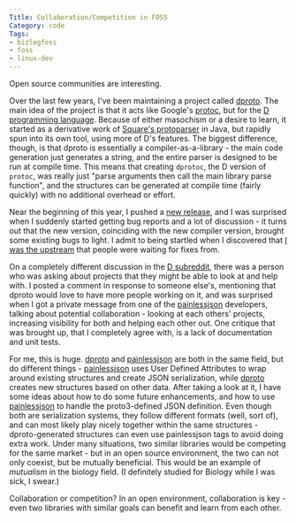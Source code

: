 ```yaml
---
Title: Collaboration/Competition in FOSS
Category: code
Tags:
- bizlegfoss
- foss
- linux-dev
---
```


Open source communities are interesting.

Over the last few years, I've been maintaining a project called [dproto][]. The main idea of the project is that it acts like Google's [protoc][], but for the [D programming language][dlang]. Because of either masochism or a desire to learn, it started as a derivative work of [Square's protoparser][square] in Java, but rapidly spun into its own tool, using more of D's features. The biggest difference, though, is that dproto is essentially a compiler-as-a-library - the main code generation just generates a string, and the entire parser is designed to be run at compile time. This means that creating `dprotoc`, the D version of `protoc`, was really just "parse arguments then call the main library parse function", and the structures can be generated at compile time (fairly quickly) with no additional overhead or effort.

Near the beginning of this year, I pushed a [new release][v1.2.0], and I was surprised when I suddenly started getting bug reports and a lot of discussion - it turns out that the new version, coinciding with the new compiler version, brought some existing bugs to light. I admit to being startled when I discovered that [I was the upstream][downstream] that people were waiting for fixes from.

On a completely different discussion in the [D subreddit][], there was a person who was asking about projects that they might be able to look at and help with. I posted a comment in response to someone else's, mentioning that dproto would love to have more people working on it, and was surprised when I got a private message from one of the [painlessjson][] developers, talking about potential collaboration - looking at each others' projects, increasing visibility for both and helping each other out. One critique that was brought up, that I completely agree with, is a lack of documentation and unit tests.

For me, this is huge. [dproto][] and [painlessjson][] are both in the same field, but do different things - [painlessjson][] uses User Defined Attributes to wrap around existing structures and create JSON serialization, while [dproto][] creates new structures based on other data.
After taking a look at it, I have some ideas about how to do some future enhancements, and how to use [painlessjson][] to handle the proto3-defined JSON definition.
Even though both are serialization systems, they follow different formats (well, sort of), and can most likely play nicely together within the same structures - dproto-generated structures can even use painlessjson tags to avoid doing extra work.
Under many situations, two similar libraries would be competing for the same market - but in an open source environment, the two can not only coexist, but be mutually beneficial. This would be an example of *mutualism* in the biology field. (I definitely studied for Biology while I was sick, I swear.)

Collaboration or competition? In an open environment, collaboration is key - even two libraries with similar goals can benefit and learn from each other.

[dproto]: http://github.com/msoucy/dproto
[protoc]: https://github.com/google/protobuf
[dlang]: http://dlang.org
[square]: https://github.com/square/protoparser
[v1.2.0]: https://github.com/msoucy/dproto/releases/tag/v1.2.0
[downstream]: https://github.com/denizzzka/dianna2/issues/21
[D subreddit]: http://www.reddit.com/r/d_language
[painlessjson]: https://github.com/BlackEdder/painlessjson
